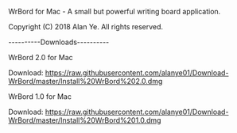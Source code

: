 WrBord for Mac - A small but powerful writing board application. 

Copyright (C) 2018 Alan Ye. All rights reserved. 

----------Downloads----------

WrBord 2.0 for Mac

Download: https://raw.githubusercontent.com/alanye01/Download-WrBord/master/Install%20WrBord%202.0.dmg

WrBord 1.0 for Mac

Download: https://raw.githubusercontent.com/alanye01/Download-WrBord/master/Install%20WrBord%201.0.dmg

